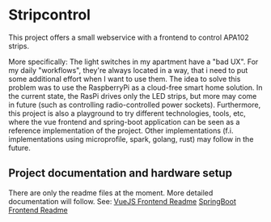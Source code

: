 # Stripcontrol

This project offers a small webservice with a frontend to control APA102 strips.

More specifically: 
The light switches in my apartment have a "bad UX". For my daily "workflows", they're always located in a way, that i need to put some additional effort when I want to use them. The idea to solve this problem was to use the RaspberryPi as a cloud-free smart home solution. In the current state, the RasPi drives only the LED strips, but more may come in future (such as controlling radio-controlled power sockets).
Furthermore, this project is also a playground to try different technologies, tools, etc, where the vue frontend and spring-boot application can be seen as a reference implementation of the project. Other implementations (f.i. implementations using microprofile, spark, golang, rust) may follow in the future.

## Project documentation and hardware setup
There are only the readme files at the moment. More detailed documentation will follow.
See:
[VueJS Frontend Readme](stripcontrol-frontend/README.md)
[SpringBoot Frontend Readme](stripcontrol-javabackend/README.md)
